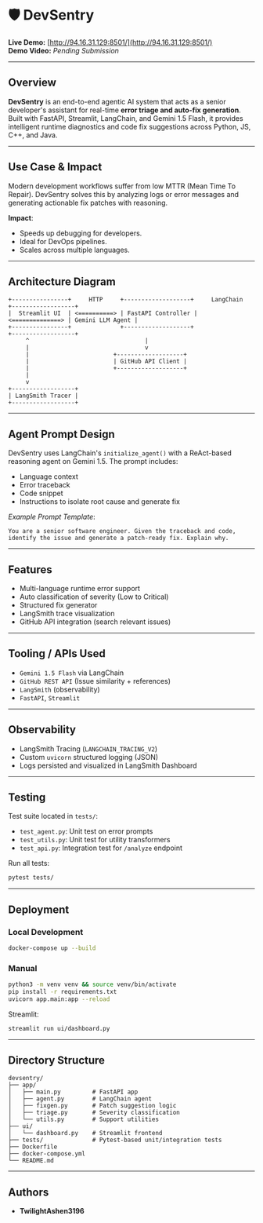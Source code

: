 # 🛡️ DevSentry

**Live Demo:** [http://94.16.31.129:8501/](http://94.16.31.129:8501/)  
**Demo Video:** _Pending Submission_

---

## Overview

**DevSentry** is an end-to-end agentic AI system that acts as a senior developer's assistant for real-time **error triage and auto-fix generation**. Built with FastAPI, Streamlit, LangChain, and Gemini 1.5 Flash, it provides intelligent runtime diagnostics and code fix suggestions across Python, JS, C++, and Java.

---

## Use Case & Impact

Modern development workflows suffer from low MTTR (Mean Time To Repair). DevSentry solves this by analyzing logs or error messages and generating actionable fix patches with reasoning.

**Impact**:
- Speeds up debugging for developers.
- Ideal for DevOps pipelines.
- Scales across multiple languages.

---

## Architecture Diagram

```plaintext
+----------------+     HTTP     +-------------------+     LangChain     +------------------+
|  Streamlit UI  | <==========> | FastAPI Controller | <==============> | Gemini LLM Agent |
+----------------+              +-------------------+                   +------------------+
     ^                                 |
     |                                 v
     |                        +-------------------+
     |                        | GitHub API Client |
     |                        +-------------------+
     |
     v
+------------------+
| LangSmith Tracer |
+------------------+
```

---

## Agent Prompt Design

DevSentry uses LangChain's `initialize_agent()` with a ReAct-based reasoning agent on Gemini 1.5. The prompt includes:
- Language context
- Error traceback
- Code snippet
- Instructions to isolate root cause and generate fix

_Example Prompt Template_:
```
You are a senior software engineer. Given the traceback and code, identify the issue and generate a patch-ready fix. Explain why.
```

---

## Features

- Multi-language runtime error support
- Auto classification of severity (Low to Critical)
- Structured fix generator
- LangSmith trace visualization
- GitHub API integration (search relevant issues)

---

## Tooling / APIs Used

- `Gemini 1.5 Flash` via LangChain
- `GitHub REST API` (Issue similarity + references)
- `LangSmith` (observability)
- `FastAPI`, `Streamlit`

---

## Observability

- LangSmith Tracing (`LANGCHAIN_TRACING_V2`)
- Custom `uvicorn` structured logging (JSON)
- Logs persisted and visualized in LangSmith Dashboard

---

## Testing

Test suite located in `tests/`:
- `test_agent.py`: Unit test on error prompts
- `test_utils.py`: Unit test for utility transformers
- `test_api.py`: Integration test for `/analyze` endpoint

Run all tests:
```bash
pytest tests/
```

---

## Deployment

### Local Development
```bash
docker-compose up --build
```

### Manual
```bash
python3 -m venv venv && source venv/bin/activate
pip install -r requirements.txt
uvicorn app.main:app --reload
```

Streamlit:
```bash
streamlit run ui/dashboard.py
```

---

## Directory Structure

```
devsentry/
├── app/
│   ├── main.py         # FastAPI app
│   ├── agent.py        # LangChain agent
│   ├── fixgen.py       # Patch suggestion logic
│   ├── triage.py       # Severity classification
│   └── utils.py        # Support utilities
├── ui/
│   └── dashboard.py    # Streamlit frontend
├── tests/              # Pytest-based unit/integration tests
├── Dockerfile
├── docker-compose.yml
└── README.md
```

---

## Authors
- **TwilightAshen3196**
